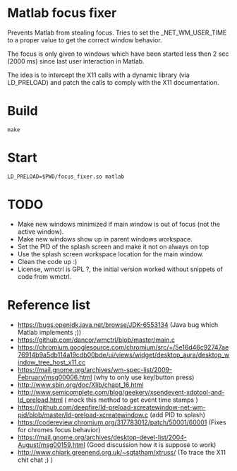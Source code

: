 # Matlab focus fixer

Prevents Matlab from stealing focus. Tries to set the _NET_WM_USER_TIME to a proper value to get the correct window behavior.

The focus is only given to windows which have been started less then 2 sec (2000 ms) since last user interaction in Matlab.

The idea is to intercept the X11 calls with a dynamic library (via LD_PRELOAD) and patch the calls to comply with the X11 documentation.


# Build

```make```

# Start

```LD_PRELOAD=$PWD/focus_fixer.so matlab```

# TODO

* Make new windows minimized if main window is out of focus (not the active window).
* Make new windows show up in parent windows workspace.
* Set the PID of the splash screen and make it not on always on top 
* Use the splash screen workspace location for the main window.
* Clean the code up :)
* License, wmctrl is GPL ?, the initial version worked without snippets of code from wmctrl.

# Reference list
* https://bugs.openjdk.java.net/browse/JDK-6553134 (Java bug which Matlab implements ;))
* https://github.com/dancor/wmctrl/blob/master/main.c
* https://chromium.googlesource.com/chromium/src/+/5e16d46c92747ae76914b9a5db114a19cdb00bde/ui/views/widget/desktop_aura/desktop_window_tree_host_x11.cc
* https://mail.gnome.org/archives/wm-spec-list/2009-February/msg00006.html (why to only use key/button press)
* http://www.sbin.org/doc/Xlib/chapt_16.html
* http://www.semicomplete.com/blog/geekery/xsendevent-xdotool-and-ld_preload.html ( mock this method to get event time stamps )
* https://github.com/deepfire/ld-preload-xcreatewindow-net-wm-pid/blob/master/ld-preload-xcreatewindow.c (add PID to splash)
* https://codereview.chromium.org/317783012/patch/50001/60001 (Fixes for chromes focus behavior)
* https://mail.gnome.org/archives/desktop-devel-list/2004-August/msg00159.html (Good discussion how it is suppose to work)
* http://www.chiark.greenend.org.uk/~sgtatham/xtruss/ (To trace the X11 chit chat ;) )

